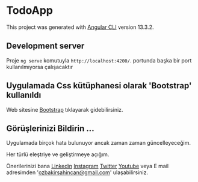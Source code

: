 # TodoApp

This project was generated with [Angular CLI](https://github.com/angular/angular-cli) version 13.3.2.

## Development server

Proje `ng serve` komutuyla `http://localhost:4200/`. portunda başka bir port kullanılmıyorsa çalışacaktır

## Uygulamada Css kütüphanesi olarak 'Bootstrap' kullanıldı

Web sitesine [Bootstrap](https://getbootstrap.com/) tıklayarak gidebilirsiniz.

## Görüşlerinizi Bildirin ...

Uygulamada birçok hata bulunuyor ancak zaman zaman güncelleyeceğim.

Her türlü eleştriye ve geliştirmeye açığım.

Önerilerinizi bana
[Linkedin](https://www.linkedin.com/in/%C5%9Fahincan-%C3%B6zbak%C4%B1r-19554aa1/)
[Instagram](https://www.instagram.com/sahincanozbakir/)
[Twitter](https://twitter.com/SahincanR)
[Youtube](https://youtu.be/lC-se1OeOA8)
veya E mail adresimden 'ozbakirsahincan@gmail.com' ulaşabilirsiniz.
